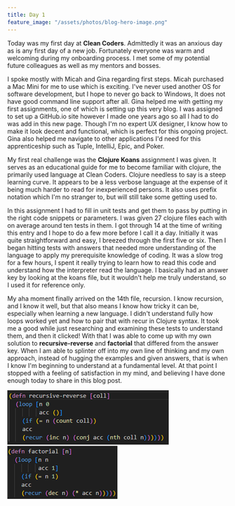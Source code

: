 ```yaml
---
title: Day 1
feature_image: "/assets/photos/blog-hero-image.png"
---
```


Today was my first day at **Clean Coders**. Admittedly it was an anxious day as is any first day of a new job.
Fortunately everyone was warm and welcoming during my onboarding process. I met some of my potential future colleagues
as well as my mentors and bosses.

I spoke mostly with Micah and Gina regarding first steps. Micah purchased a Mac Mini
for me to use which is exciting. I've never used another OS for software development, but I hope to never go back to
Windows,
It does not have good command line support after all. Gina helped me with getting my first assignments, one of which is
setting up this very blog. I was assigned to set up a GitHub.io site however I made one years ago so all I had to do was
add in this new page.
Though I'm no expert UX designer, I know how to make it look decent and functional, which is perfect for this ongoing
project. Gina also
helped me navigate to other applications I'd need for this apprenticeship such as Tuple, IntelliJ, Epic, and Poker.

My first real challenge was the
**Clojure Koans** assignment I was given. It serves as an educational guide for me to become familiar with clojure,
the primarily used language at Clean Coders. Clojure needless to say is a steep learning curve. It appears to be a less
verbose language at the
expense of it being much harder to read for inexperienced persons. It also uses prefix notation which I'm no stranger
to, but will still take some
getting used to.

In this assignment I had to fill in unit tests and get them to pass by putting in the right code snippets or parameters.
I was given 27 clojure
files each with on average around ten tests in them. I got through 14 at the time of writing this entry and I hope to do
a few more before I call it a day.
Initially it was quite straightforward and easy, I breezed through the first five or six. Then I began hitting tests
with answers that needed more
understanding of the language to apply my prerequisite knowledge of coding. It was a slow trog for a few hours, I spent
it really trying
to learn how to read this code and understand how the interpreter read the language. I basically had an answer key by
looking at the koans file, but it wouldn't help me
truly understand, so I used it for reference only.

My aha moment finally arrived on the 14th file, recursion. I know recursion, and I know it well, but that also means I
know how tricky it can be,
especially when learning a new language. I didn't understand fully how loops worked yet and how to pair that with recur
in Clojure syntax. It took
me a good while just researching and examining these tests to understand them, and then it clicked! With that I was able
to come up with my own solution
to **recursive-reverse** and **factorial** that differed from the answer key. When I am able to splinter off into my own
line of thinking and my own
approach, instead of hugging the examples and given answers, that is when I know I'm beginning to understand at a
fundamental level. At that point I stopped
with a feeling of satisfaction in my mind, and believing I have done enough today to share in this blog post.

![recursive-reverse](/assets/photos/recursive-reverse.png)
![factorial](/assets/photos/factorial.png)
